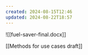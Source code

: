 ```yaml
---
created: 2024-08-15T12:46
updated: 2024-08-22T18:57
---
```

![[fuel-saver-final.docx]]

[[Methods for use cases draft]]